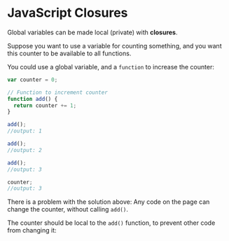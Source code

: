 # JavaScript  Closures

Global variables can be made local (private) with **closures**. 



Suppose you want to use a variable for counting something, and you want this counter to be available to all functions.

You could use a global variable, and a  `function`  to increase the counter:
```javascript
var counter = 0;

// Function to increment counter
function add() {
  return counter += 1;
}

add();
//output: 1

add();
//output: 2

add();
//output: 3

counter;
//output: 3
```

There is a problem with the solution above: Any code on the page can change the counter, without calling `add()`.

The counter should be local to the `add()` function, to prevent other code from changing it: 
<!--stackedit_data:
eyJoaXN0b3J5IjpbMTU3MDU1ODk0MF19
-->